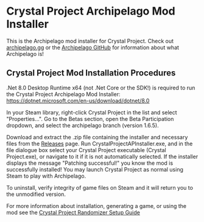 # Crystal Project Archipelago Mod Installer

This is the Archipelago mod installer for Crystal Project. Check out [archipelago.gg](https://archipelago.gg/) or 
the [Archipelago GitHub](https://github.com/ArchipelagoMW/Archipelago/releases) for information about what Archipelago is!

## Crystal Project Mod Installation Procedures

.Net 8.0 Desktop Runtime x64 (not .Net Core or the SDK!) is required to run the Crystal Project Archipelago Mod Installer: 
https://dotnet.microsoft.com/en-us/download/dotnet/8.0

In your Steam library, right-click Crystal Project in the list and select "Properties...". Go to the Betas section, 
open the Beta Participation dropdown, and select the archipelago branch (version 1.6.5).

Download and extract the .zip file containing the installer and necessary files from the 
[Releases](https://github.com/Emerassi/Crystal-Project-Archipelago-Mod-Installer) page. Run CrystalProjectAPInstaller.exe, and
in the file dialogue box select your Crystal Project executable (Crystal Project.exe), or navigate to it if it is not
automatically selected. If the installer displays the message "Patching successful!" you know the mod is successfully
installed! You may launch Crystal Project as normal using Steam to play with Archipelago.

To uninstall, verify integrity of game files on Steam and it will return you to the unmodified version.

For more information about installation, generating a game, or using the mod see the 
[Crystal Project Randomizer Setup Guide](https://github.com/Emerassi/CrystalProjectAPWorld/blob/main/worlds/crystal_project/docs/setup_en.md)
